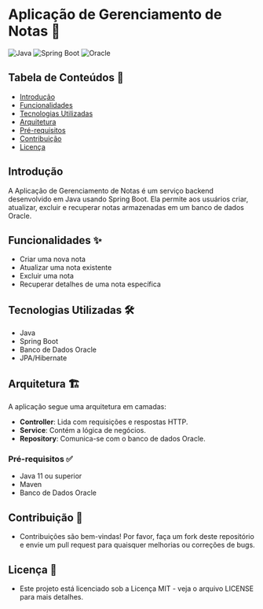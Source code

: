 # Aplicação de Gerenciamento de Notas 📓

![Java](https://img.shields.io/badge/Java-ED8B00?style=for-the-badge&logo=java&logoColor=white)
![Spring Boot](https://img.shields.io/badge/Spring%20Boot-6DB33F?style=for-the-badge&logo=spring-boot&logoColor=white)
![Oracle](https://img.shields.io/badge/Oracle-F80000?style=for-the-badge&logo=oracle&logoColor=white)

## Tabela de Conteúdos 📑
- [Introdução](#introdução)
- [Funcionalidades](#funcionalidades)
- [Tecnologias Utilizadas](#tecnologias-utilizadas)
- [Arquitetura](#arquitetura)
- [Pré-requisitos](#pré-requisitos)
- [Contribuição](#contribuição)
- [Licença](#licença)

## Introdução
A Aplicação de Gerenciamento de Notas é um serviço backend desenvolvido em Java usando Spring Boot. Ela permite aos usuários criar, atualizar, excluir e recuperar notas armazenadas em um banco de dados Oracle.

## Funcionalidades ✨
- Criar uma nova nota
- Atualizar uma nota existente
- Excluir uma nota
- Recuperar detalhes de uma nota específica

## Tecnologias Utilizadas 🛠️
- Java
- Spring Boot
- Banco de Dados Oracle
- JPA/Hibernate

## Arquitetura 🏗️
A aplicação segue uma arquitetura em camadas:
- **Controller**: Lida com requisições e respostas HTTP.
- **Service**: Contém a lógica de negócios.
- **Repository**: Comunica-se com o banco de dados Oracle.

### Pré-requisitos ✅
- Java 11 ou superior
- Maven
- Banco de Dados Oracle

## Contribuição 🤝
  - Contribuições são bem-vindas! Por favor, faça um fork deste repositório e envie um pull request para quaisquer melhorias ou correções de bugs.

## Licença 📄
  - Este projeto está licenciado sob a Licença MIT - veja o arquivo LICENSE para mais detalhes.

